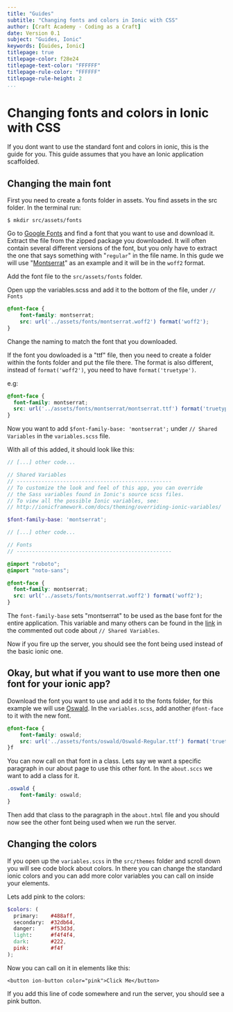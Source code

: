 ```yaml
---
title: "Guides"
subtitle: "Changing fonts and colors in Ionic with CSS"
author: [Craft Academy - Coding as a Craft]
date: Version 0.1
subject: "Guides, Ionic"
keywords: [Guides, Ionic]
titlepage: true
titlepage-color: f28e24
titlepage-text-color: "FFFFFF"
titlepage-rule-color: "FFFFFF"
titlepage-rule-height: 2
...
```


# Changing fonts and colors in Ionic with CSS

If you dont want to use the standard font and colors in ionic, this is the guide for you. This guide assumes that you have an Ionic application scaffolded. 

## Changing the main font

First you need to create a fonts folder in assets. You find assets in the src folder.
In the terminal run:

 `$ mkdir src/assets/fonts`

Go to [Google Fonts](https://fonts.google.com/) and find a font that you want to use and download it. Extract the file from the zipped package you downloaded. It will often contain several different versions of the font, but you only have to extract the one that says something with "`regular`" in the file name. In this gude we will use "[Montserrat](https://fonts.google.com/specimen/Montserrat)" as an example and it will be in the `woff2` format.

Add the font file to the `src/assets/fonts` folder.

Open upp the variables.scss and add it to the bottom of the file, under `// Fonts`

```scss
@font-face {
    font-family: montserrat;
    src: url('../assets/fonts/montserrat.woff2') format('woff2');
}
```
Change the naming to match the font that you downloaded. 

If the font you dowloaded is a "ttf" file, then you need to create a folder within the fonts folder and put the file there. The format is also different, instead of `format('woff2')`, you need to have `format('truetype')`. 

e.g:
```scss
@font-face {
  font-family: montserrat;
  src: url('../assets/fonts/montserrat/montserrat.ttf') format('truetype');
}
```  
Now you want to add `$font-family-base: 'montserrat';` under `// Shared Variables` in the `variables.scss` file.

With all of this added, it should look like this:
```scss
// [...] other code...

// Shared Variables
// --------------------------------------------------
// To customize the look and feel of this app, you can override
// the Sass variables found in Ionic's source scss files.
// To view all the possible Ionic variables, see:
// http://ionicframework.com/docs/theming/overriding-ionic-variables/

$font-family-base: 'montserrat';

// [...] other code...

// Fonts
// --------------------------------------------------

@import "roboto";
@import "noto-sans";

@font-face {
  font-family: montserrat;
  src: url('../assets/fonts/montserrat.woff2') format('woff2');
}

```

The `font-family-base` sets "montserrat" to be used as the base font for the entire application. This variable and many others can be found in the [link](http://ionicframework.com/docs/theming/overriding-ionic-variables/) in the commented out code about `// Shared Variables`.

Now if you fire up the server, you should see the font being used instead of the basic ionic one.

## Okay, but what if you want to use more then one font for your ionic app?

Download the font you want to use and add it to the fonts folder, for this example we will use [Oswald](https://fonts.google.com/specimen/Oswald).
In the `variables.scss`, add another `@font-face` to it with the new font. 

```scss
@font-face {
    font-family: oswald;
    src: url('../assets/fonts/oswald/Oswald-Regular.ttf') format('truetype');
}f
```
You can now call on that font in a class. Lets say we want a specific paragraph in our about page to use this other font. In the `about.sccs` we want to add a class for it. 

```scss
.oswald {
    font-family: oswald;
}
```

Then add that class to the paragraph in the `about.html` file and you should now see the other font being used when we run the server. 
## Changing the colors

If you open up the `variables.scss` in the `src/themes` folder and scroll down you will see code block about colors. In there you can change the standard ionic colors and you can add more color variables you can call on inside your elements.

Lets add pink to the colors:
```scss
$colors: (
  primary:    #488aff,
  secondary:  #32db64,
  danger:     #f53d3d,
  light:      #f4f4f4,
  dark:       #222,
  pink:       #f4f
);
```
Now you can call on it in elements like this:

`<button ion-button color="pink">Click Me</button>`

If you add this line of code somewhere and run the server, you should see a pink button. 
